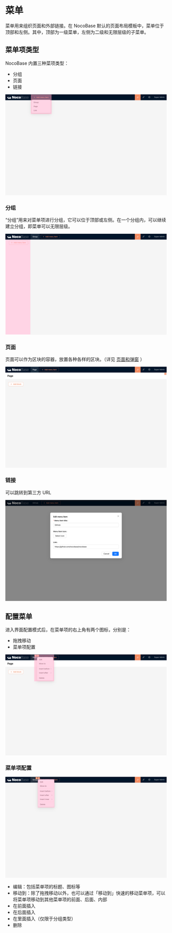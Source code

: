 # 菜单

菜单用来组织页面和外部链接。在 NocoBase 默认的页面布局模板中，菜单位于顶部和左侧。其中，顶部为一级菜单，左侧为二级和无限层级的子菜单。

## 菜单项类型

NocoBase 内置三种菜项类型：

- 分组
- 页面
- 链接

![](./static/OpdHbIbJ8oZX75x777ycylHxn1Q.png)

### 分组

“分组”用来对菜单项进行分组，它可以位于顶部或左侧。在一个分组内，可以继续建立分组，即菜单可以无限层级。

![](./static/LTdGbCxxHopt9ix1Nuncj73VnQb.png)


### 页面

页面可以作为区块的容器，放置各种各样的区块。（详见  [页面和弹窗](./pages/index.md)  ）

![](./static/SYzbbocHfoNFtsxomWJcUno7nog.png)

### 链接

可以跳转到第三方 URL

![](./static/T0LTbjTBEo24UaxU9Btc6xgbnMf.png)

## 配置菜单

进入界面配置模式后，在菜单项的右上角有两个图标，分别是：

- 拖拽移动
- 菜单项配置

![](./static/Jp3NbdeVBojspWxvcWhcuDTlnOe.png)

### 菜单项配置

![](./static/ZLYibDXwToMdqRxMTy4cyTion1f.png)

- 编辑：包括菜单项的标题、图标等
- 移动到：除了拖拽移动以外，也可以通过「移动到」快速的移动菜单项，可以将菜单项移动到其他菜单项的前面、后面、内部
- 在前面插入
- 在后面插入
- 在里面插入（仅限于分组类型）
- 删除
